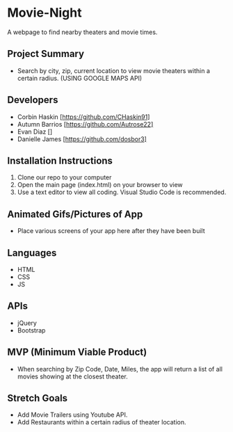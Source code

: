 # Movie-Night
A webpage to find nearby theaters and movie times.

## Project Summary
- Search by city, zip, current location to view movie theaters within a certain radius. (USING GOOGLE MAPS API)

## Developers
- Corbin Haskin [https://github.com/CHaskin91]
- Autumn Barrios [https://github.com/Autrose22]
- Evan Diaz []
- Danielle James [https://github.com/dosbor3]

## Installation Instructions
1. Clone our repo to your computer
2. Open the main page (index.html) on your browser to view
3. Use a text editor to view all coding.  Visual Studio Code is recommended.

## Animated Gifs/Pictures of App
- Place various screens of your app here after they have been built

## Languages
* HTML
* CSS
* JS

## APIs
* jQuery
* Bootstrap

## MVP (Minimum Viable Product)
- When searching by Zip Code, Date, Miles, the app will return a list of all movies showing at the closest theater.


## Stretch Goals
- Add Movie Trailers using Youtube API.
- Add Restaurants within a certain radius of theater location.  